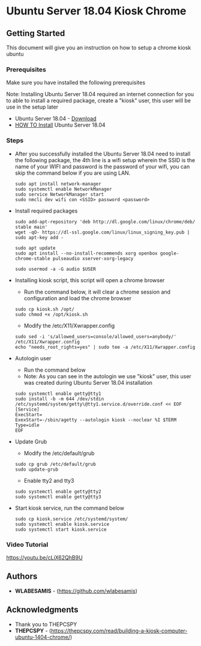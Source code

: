# Ubuntu Server 18.04 Kiosk Chrome

 

## Getting Started

This document will give you an instruction on how to setup a chrome kiosk ubuntu

### Prerequisites

Make sure you have installed the following prerequisites

Note: Installing Ubuntu Server 18.04 required an internet connection 
for you to able to install a required package, create a "kiosk" user, this user will
be use in the setup later

* Ubuntu Server 18.04 - [Download](https://ubuntu.com/download/server/thank-you?version=18.04.4&architecture=amd64)
* [HOW TO Install](https://ubuntu.com/tutorials/tutorial-install-ubuntu-server#1-overview) Ubuntu Server 18.04


### Steps

* After you successfully installed the Ubuntu Server 18.04 need to install the following package, the 4th line
is a wifi setup wherein the SSID is the name of your WIFI and password is the password of your wifi, you can skip
the command below if you are using LAN.
        
    ```
    sudo apt install network-manager
    sudo systemctl enable NetworkManager
    sudo service NetworkManager start
    sudo nmcli dev wifi con <SSID> password <password>
    ```
* Install required packages

    ````
    sudo add-apt-repository 'deb http://dl.google.com/linux/chrome/deb/ stable main'
    wget -qO- https://dl-ssl.google.com/linux/linux_signing_key.pub | sudo apt-key add -
  
    sudo apt update
    sudo apt install --no-install-recommends xorg openbox google-chrome-stable pulseaudio xserver-xorg-legacy
  
    sudo usermod -a -G audio $USER
    ````  
  
* Installing kiosk script, this script will open a chrome browser
    * Run the command below, it will clear a chrome session and configuration and load the 
    chrome browser
    
    ````
    sudo cp kiosk.sh /opt/
    sudo chmod +x /opt/kiosk.sh
    ````
    
    * Modify the /etc/X11/Xwrapper.config
    ````
    sudo sed -i 's/allowed_users=console/allowed_users=anybody/' /etc/X11/Xwrapper.config
    echo "needs_root_rights=yes" | sudo tee -a /etc/X11/Xwrapper.config
    ````

* Autologin user
    * Run the command below
    * Note: As you can see in the autologin we use "kiosk" user, this user was
        created during Ubuntu Server 18.04 installation 
    ````
    sudo systemctl enable getty@tty1
    sudo install -b -m 644 /dev/stdin /etc/systemd/system/getty\@tty1.service.d/override.conf << EOF
    [Service]
    ExecStart=
    ExexStart=-/sbin/agetty --autologin kiosk --noclear %I $TERM
    Type=idle
    EOF
    ````
* Update Grub
    * Modify the /etc/default/grub
    ````
    sudo cp grub /etc/default/grub
    sudo update-grub
    ````
  
    * Enable tty2 and tty3
    ````
    sudo systemctl enable getty@tty2
    sudo systemctl enable getty@tty3
    ````
  
* Start kiosk service, run the command below
    ````
    sudo cp kiosk.service /etc/systemd/system/
    sudo systemctl enable kiosk.service
    sudo systemctl start kiosk.service
    ````

### Video Tutorial
https://youtu.be/cLiX62QhB9U


## Authors

* **WLABESAMIS** - (https://github.com/wlabesamis)


## Acknowledgments

* Thank you to THEPCSPY
* **THEPCSPY** - (https://thepcspy.com/read/building-a-kiosk-computer-ubuntu-1404-chrome/)
